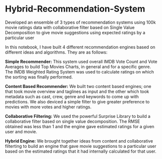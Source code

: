 # Hybrid-Recommendation-System
Developed an ensemble of 3 types of recommendation systems using 100k movie ratings data with collaborative filter based on Single Value Decomposition to give movie suggestions using expected ratings by a particular user

In this notebook, I have built 4 different recommendation engines based on different ideas and algorithms. They are as follows:

**Simple Recommender:** This system used overall IMDB Vote Count and Vote Averages to build Top Movies Charts, in general and for a specific genre. The IMDB Weighted Rating System was used to calculate ratings on which the sorting was finally performed.  

**Content Based Recommender:** We built two content based engines; one that took movie overview and taglines as input and the other which took metadata such as cast, crew, genre and keywords to come up with predictions. We also deviced a simple filter to give greater preference to movies with more votes and higher ratings.  

**Collaborative Filtering:** We used the powerful Surprise Library to build a collaborative filter based on single value decomposition. The RMSE obtained was less than 1 and the engine gave estimated ratings for a given user and movie.  

**Hybrid Engine:** We brought together ideas from content and collaborative filterting to build an engine that gave movie suggestions to a particular user based on the estimated ratings that it had internally calculated for that user.
